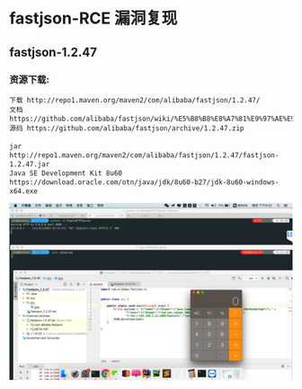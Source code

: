 # fastjson-RCE 漏洞复现

## fastjson-1.2.47

### 资源下载:
```
下载 http://repo1.maven.org/maven2/com/alibaba/fastjson/1.2.47/
文档 https://github.com/alibaba/fastjson/wiki/%E5%B8%B8%E8%A7%81%E9%97%AE%E9%A2%98
源码 https://github.com/alibaba/fastjson/archive/1.2.47.zip

jar http://repo1.maven.org/maven2/com/alibaba/fastjson/1.2.47/fastjson-1.2.47.jar
Java SE Development Kit 8u60
https://download.oracle.com/otn/java/jdk/8u60-b27/jdk-8u60-windows-x64.exe
```

![](./fastjson.jpg)
